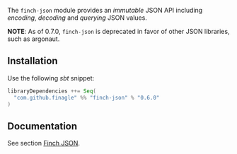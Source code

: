 The `finch-json` module provides an _immutable_ JSON API including _encoding_, _decoding_ and _querying_ JSON values.

__NOTE__: As of 0.7.0, `finch-json` is deprecated in favor of other JSON libraries, such as argonaut.

Installation
------------
Use the following _sbt_ snippet:

```scala
libraryDependencies ++= Seq(
  "com.github.finagle" %% "finch-json" % "0.6.0"
)
```

Documentation
-------------
See section [Finch JSON](/docs/json.md#finch-json).
